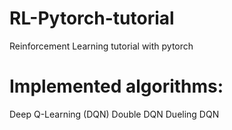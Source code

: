 # RL-Pytorch-tutorial
Reinforcement Learning tutorial with pytorch

# Implemented algorithms:

Deep Q-Learning (DQN)
Double DQN
Dueling DQN
